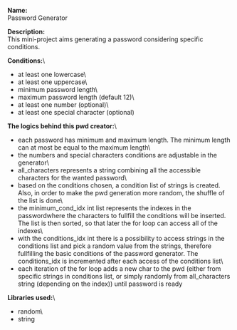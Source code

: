 **Name:**\
Password Generator

**Description:**\
This mini-project aims generating a password considering specific conditions.
    
**Conditions:**\
- at least one lowercase\ 
- at least one uppercase\
- minimum password length\ 
- maximum password length (default 12)\ 
- at least one number (optional)\
- at least one special character (optional)

**The logics behind this pwd creator:**\
- each password has minimum and maximum length. The minimum length can at most be equal to the maximum length\
- the numbers and special characters conditions are adjustable in the generator\   
- all_characters represents a string combining all the accessible characters for the wanted password\
- based on the conditions chosen, a condition list of strings is created. Also, in order to make the pwd generation more random, the shuffle of the list is done\
- the minimum_cond_idx int list represents the indexes in the passwordwhere the characters to fullfill the conditions will be inserted. The list is then sorted, so that later the for loop can access all of the indexes\
- with the conditions_idx int there is a possibility to access strings in the conditions list and pick a random value from the strings, therefore fullfilling the basic conditions of the password generator. The conditions_idx is incremented after each access of the conditions list\
- each iteration of the for loop adds a new char to the pwd (either from specific strings in conditions list, or simply randomly from all_characters string (depending on the index)) until password is ready

**Libraries used:**\
- random\
- string